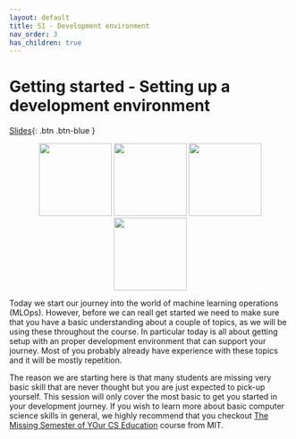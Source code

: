 ```yaml
---
layout: default
title: S1 - Development environment
nav_order: 3
has_children: true
---
```


# Getting started - Setting up a development environment

[Slides](../slides/Deep%20Learning%20software.pdf){: .btn .btn-blue }

<p align="center">
  <img src="../figures/icons/terminal.png" width="130">
  <img src="../figures/icons/conda.png" width="130">
  <img src="../figures/icons/vscode.png" width="130">
  <img src="../figures/icons/pytorch.png" width="130">
</p>

Today we start our journey into the world of machine learning operations (MLOps). However, before we can reall get
started we need to make sure that you have a basic understanding about a couple of topics, as we will be using these
throughout the course. In particular today is all about getting setup with an proper development environment that can
support your journey. Most of you probably already have experience with these topics and it will be mostly repetition.

The reason we are starting here is that many students are missing very basic skill that are never thought but you are
just expected to pick-up yourself. This session will only cover the most basic to get you started in your development
journey. If you wish to learn more about basic computer science skills in general, we highly recommend that you checkout
[The Missing Semester of YOur CS Education](https://missing.csail.mit.edu/) course from MIT.
